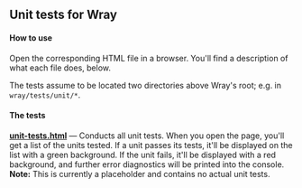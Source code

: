 ## Unit tests for Wray

#### How to use
Open the corresponding HTML file in a browser. You'll find a description of what each file does, below.

The tests assume to be located two directories above Wray's root; e.g. in `wray/tests/unit/*`.

#### The tests
**[unit-tests.html](unit-tests.html)** &mdash; Conducts all unit tests. When you open the page, you'll get a list of the units tested. If a unit passes its tests, it'll be displayed on the list with a green background. If the unit fails, it'll be displayed with a red background, and further error diagnostics will be printed into the console. **Note:** This is currently a placeholder and contains no actual unit tests.

